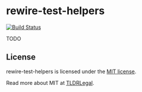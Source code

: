 # rewire-test-helpers
[![Build Status](https://travis-ci.org/kossnocorp/rewire-test-helpers.svg?branch=master)](https://travis-ci.org/kossnocorp/rewire-test-helpers)

TODO

## License

rewire-test-helpers is licensed under
the [MIT license](http://kossnocorp.mit-license.org).

Read more about MIT at [TLDRLegal](https://tldrlegal.com/license/mit-license).
